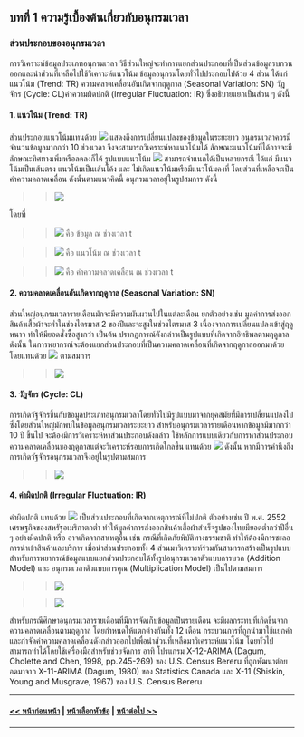 ## บทที่ 1 ความรู้เบื้องต้นเกี่ยวกับอนุกรมเวลา
### ส่วนประกอบของอนุกรมเวลา
การวิเคราะห์ข้อมูลประเภทอนุกรมเวลา วิธีส่วนใหญ่จะทำการแยกส่วนประกอบที่เป็นส่วนข้อมูลรบกวนออกและนำส่วนที่เหลือไปใช้วิเคราะห์แนวโน้ม ข้อมูลอนุกรมโดยทั่วไปประกอบไปด้วย 4 ส่วน ได้แก่ แนวโน้ม (Trend: TR) ความคลาดเคลื่อนอันเกิดจากฤดูกาล (Seasonal Variation: SN) วัฎจักร (Cycle: CL)ค่าความผิดปกติ (Irregular Fluctuation: IR) ซึ่งอธิบายแยกเป็นส่วน ๆ ดังนี้

#### 1.	แนวโน้ม (Trend: TR)

ส่วนประกอบแนวโน้มแทนด้วย <img src="https://latex.codecogs.com/gif.latex?TR{_{t}}" /> แสดงถึงการเปลี่ยนแปลงของข้อมูลในระยะยาว อนุกรมเวลาควรมีจำนวนข้อมูลมากกว่า 10 ช่วงเวลา จึงจะสามารถวิเคราะห์หาแนวโน้มได้ ลักษณะแนวโน้มที่ได้อาจจะมีลักษณะทิศทางเพิ่มหรือลดลงก็ได้ รูปแบบแนวโน้ม  <img src="https://latex.codecogs.com/gif.latex?TR{_{t}}" /> สามารถจำแนกได้เป็นหลายกรณี ได้แก่ มีแนวโน้มเป็นเส้นตรง แนวโน้มเป็นเส้นโค้ง และ ไม่เกิดแนวโน้มหรือมีแนวโน้มคงที่ โดยส่วนที่เหลือจะเป็นค่าความคลาดเคลื่อน ดังนั้นตามแนวคิดนี้ อนุกรมเวลาอยู่ในรูปสมการ ดังนี้



>> <img src="https://latex.codecogs.com/gif.latex?y{_{t}}&space;=&space;TR{_{t}}&space;&plus;&space;\varepsilon&space;{_{t}}" />


โดยที่

>> <img src="https://latex.codecogs.com/gif.latex?y{_{t}}" /> คือ ข้อมูล ณ ช่วงเวลา t

>> <img src="https://latex.codecogs.com/gif.latex?TR{_{t}}" /> คือ แนวโน้ม ณ ช่วงเวลา t

>> <img src="https://latex.codecogs.com/gif.latex?&space;\varepsilon&space;{_{t}}" /> คือ ค่าความคลาดเคลื่อน ณ ช่วงเวลา t

#### 2.	ความคลาดเคลื่อนอันเกิดจากฤดูกาล (Seasonal Variation: SN)

ส่วนใหญ่อนุกรมเวลารายเดือนมักจะมีความผันผวนไปในแต่ละเดือน ยกตัวอย่างเช่น มูลค่าการส่งออกสินค้าเสื้อผ้าจะต่ำในช่วงไตรมาส 2 ของปีและจะสูงในช่วงไตรมาส 3 เนื่องจากการเปลี่ยนแปลงเข้าสู่ฤดูหนาว ทำให้มียอดสั่งซื้อสูงกว่า เป็นต้น ปรากฏการณ์ดังกล่าวเป็นรูปแบบที่เกิดจากอิทธิพลตามฤดูกาล ดังนั้น ในการพยากรณ์จะต้องแยกส่วนประกอบที่เป็นความคลาดเคลื่อนที่เกิดจากฤดูกาลออกมาด้วย โดยแทนด้วย <img src="https://latex.codecogs.com/gif.latex?SN{_{t}}" /> ตามสมการ 

>> <img src="https://latex.codecogs.com/gif.latex?y{_{t}}&space;=&space;TR{_{t}}&space;&plus;&space;SN{_{t}}&space;&plus;&space;\varepsilon&space;{_{t}}" />

#### 3.	วัฎจักร (Cycle: CL)

การเกิดวัฐจักรขึ้นกับข้อมูลประเภทอนุกรมเวลาโดยทั่วไปมีรูปแบบมาจากยุคสมัยที่มีการเปลี่ยนแปลงไป ซึ่งโดยส่วนใหญ่มักพบในข้อมูลอนุกรมเวลาระยะยาว สำหรับอนุกรมเวลารายเดือนหากข้อมูลมีมากกว่า 10 ปี ขึ้นไป จะต้องมีการวิเคราะห์หาส่วนประกอบดังกล่าว ใช้หลักการแบบเดียวกับการหาส่วนประกอบความคลาดเคลื่อนของฤดูกาลแต่จะวิเคราะห์รอบการเกิดใกลขึ้น แทนด้วย <img src="https://latex.codecogs.com/gif.latex?CL{_{t}}" /> ดังนั้น หากมีการคำนึงถึงการเกิดวัฐจักรอนุกรมเวลาจึงอยู่ในรูปตามสมการ


>> <img src="https://latex.codecogs.com/gif.latex?y{_{t}}&space;=&space;TR{_{t}}&space;&plus;&space;SN{_{t}}&space;&space;&plus;&space;CL{_{t}}&space;&plus;&space;\varepsilon&space;{_{t}}" />

#### 4.	ค่าผิดปกติ (Irregular Fluctuation: IR)

ค่าผิดปกติ แทนด้วย <img src="https://latex.codecogs.com/gif.latex?IR{_{t}}" /> เป็นส่วนประกอบที่เกิดจากเหตุการณ์ที่ไม่ปกติ ตัวอย่างเช่น ปี พ.ศ. 2552 เศรษฐกิจของสหรัฐอเมริกาตกต่ำ ทำให้มูลค่าการส่งออกสินค้าเสื้อผ้าสำเร็จรูปของไทยมียอดต่ำกว่าปีอื่น ๆ อย่างผิดปกติ หรือ อาจเกิดจากสาเหตุอื่น เช่น กรณีที่เกิดภัยพิบัติทางธรรมชาติ ทำให้ต้องมีการชะลอการนำเข้าสินค้าและบริการ เมื่อนำส่วนประกอบทั้ง 4 ส่วนมาวิเคราะห์ร่วมกันสามารถสร้างเป็นรูปแบบสำหรับการพยากรณ์ข้อมูลแบบแยกส่วนประกอบได้ทั้งรูปอนุกรมเวลาตัวแบบการบวก (Addition Model) และ  อนุกรมเวลาตัวแบบการคูณ (Multiplication Model) เป็นไปตามสมการ

>> <img src="https://latex.codecogs.com/gif.latex?y{_{t}}&space;=&space;TR{_{t}}&space;&plus;&space;SN{_{t}}&space;&space;&plus;&space;CL{_{t}}&space;&plus;&space;IR&space;{_{t}}" />


>> <img src="https://latex.codecogs.com/gif.latex?y{_{t}}&space;=&space;TR{_{t}}&space;\times;&space;SN{_{t}}&space;&space;\times;&space;CL{_{t}}&space;\times;&space;IR&space;{_{t}}" />

สำหรับกรณีศึกษาอนุกรมเวลารายเดือนที่มีการจัดเก็บข้อมูลเป็นรายเดือน จะมีผลกระทบที่เกิดขึ้นจากความคลาดเคลื่อนตามฤดูกาล โดยกำหนดให้แตกต่างกันทั้ง 12 เดือน กระบวนการที่ถูกนำมาใช้แยกค่าและกำจัดค่าความคลาดเคลื่อนดังกล่าวออกไปเพื่อนำส่วนที่เหลือมาวิเคราะห์แนวโน้ม โดยทั่วไปสามารถทำได้โดยใช้เครื่องมือสำหรับช่วยจัดการ อาทิ โปรแกรม X-12-ARIMA (Dagum, Cholette and Chen, 1998, pp.245-269) ของ U.S. Census Bereru ที่ถูกพัฒนาต่อยอดมาจาก X-11-ARIMA (Dagum, 1980) ของ Statistics Canada และ X-11 (Shiskin, Young and Musgrave, 1967) ของ U.S. Census Bereru

---
#### [<< หน้าก่อนหน้า](0101.md) | [หน้าเลือกหัวข้อ](README.md) | [หน้าต่อไป >>](0103.md)
---
